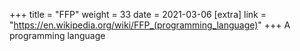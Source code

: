 +++
title = "FFP"
weight = 33
date = 2021-03-06
[extra]
link = "https://en.wikipedia.org/wiki/FFP_(programming_language)"
+++
A programming language

